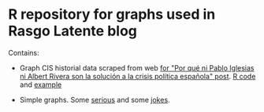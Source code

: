 # R repository for graphs used in Rasgo Latente blog

Contains:

- Graph CIS historial data scraped from web [for "Por qué ni Pablo Iglesias ni Albert Rivera son la solución a la crisis política española" post](http://rasgolatente.es/politica-error-fundamental-atribucion/). [R code](https://github.com/guidocor/R-graphs-and-perks) and [example](https://github.com/guidocor/R-graphs-and-perks/blob/master/cis_historical_data/politicos.png)

- Simple graphs. Some [serious](https://github.com/guidocor/R-graphs-and-perks/blob/master/simple_graphs/muertes.png) and some [jokes](https://github.com/guidocor/R-graphs-and-perks/blob/master/simple_graphs/mitad_mas_siete.png). 
